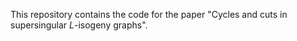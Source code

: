 This repository contains the code for the paper "Cycles and cuts in supersingular $L$-isogeny graphs".